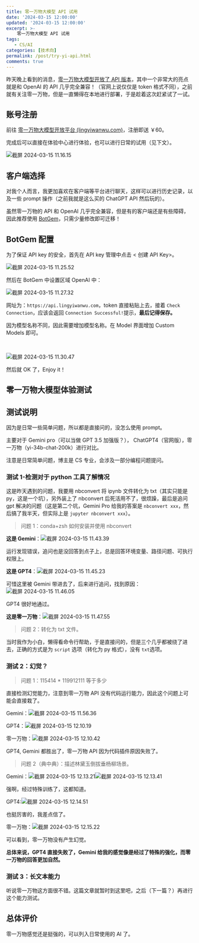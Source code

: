 ```yaml
---
title: 零一万物大模型 API 试用
date: '2024-03-15 12:00:00'
updated: '2024-03-15 12:00:00'
excerpt: >-
    零一万物大模型 API 试用
tags:
   - CS/AI
categories: [技术向]
permalink: /post/try-yi-api.html
comments: true
---
```


昨天晚上看到的消息，[零一万物大模型开放了 API 版本](https://www.jiqizhixin.com/articles/2024-03-14-5)，其中一个非常大的亮点就是和 OpenAI 的 API 几乎完全兼容！（官网上说仅仅是 token 格式不同），之前就有关注零一万物，但是一直懒得在本地进行部署，于是趁着这次赶紧试了一试。

## 账号注册

前往 [零一万物大模型开放平台 (lingyiwanwu.com)](https://platform.lingyiwanwu.com/)，注册即送 ￥60。

完成后可以直接在体验中心进行体验，也可以进行日常的试用（见下文）。

​![截屏 2024-03-15 11.16.15](assets/截屏2024-03-15%2011.16.15-20240315111618-ulietux.png)​

## 客户端选择

对我个人而言，我更加喜欢在客户端等平台进行聊天，这样可以进行历史记录，以及一些 prompt 操作（之前我就是这么买的 ChatGPT API 然后玩的）。

虽然零一万物的 API 和 OpenAI 几乎完全兼容，但是有的客户端还是有些障碍，因此推荐使用 [BotGem](https://botgem.com/)，只需少量修改即可迁移！

## BotGem 配置

为了保证 API key 的安全，首先在 API key 管理中点击 < 创建 API Key>。

​![截屏 2024-03-15 11.25.52](assets/截屏2024-03-15%2011.25.52-20240315112607-eyjvlvs.png)​

然后在 BotGem 中设置区域 OpenAI 中：

​![截屏 2024-03-15 11.27.32](assets/截屏2024-03-15%2011.27.32-20240315112737-apwl4w9.png)​

网址为：`https://api.lingyiwanwu.com`​，token 直接粘贴上去，接着 `Check Connection`​，应该会返回 `Connection Successful!` ​提示，**最后记得保存。**

因为模型名称不同，因此需要增加模型名称。在 Model 界面增加 Custom Models 即可。

‍

​![截屏 2024-03-15 11.30.47](assets/截屏2024-03-15%2011.30.47-20240315113049-12pzh7v.png)​

然后就 OK 了，Enjoy it！

## 零一万物大模型体验测试

## 测试说明

因为是日常一些简单问题，所以都是直接问的，没怎么使用 prompt。

主要对于 Gemini pro（可以当做 GPT 3.5 加强版？）， ChatGPT4（官网版），零一万物（yi-34b-chat-200k）进行对比。

注意是日常简单问题，博主是 CS 专业，会涉及一部分编程问题提问。

### 测试 1-检测对于 python 工具了解情况

这是昨天遇到的问题，我要用 nbconvert 将 ipynb 文件转化为 txt（其实只能是 py，这是一个坑），另外装上了 nbconvert 后死活用不了，很烦躁，最后是追问 gpt 解决的问题（这是第二个坑，Gemini Pro 给我的答案是 `nbconvert xxx`​，然后搞了我半天，但实际上是 `jupyter nbconvert xxx`​）。

> 问题 1：conda+zsh 如何安装并使用 nbconvert

**这是 Gemini**：​![截屏 2024-03-15 11.43.39](assets/截屏2024-03-15%2011.43.39-20240315114341-6ynooo5.png)​

运行发现错误，追问也是没回答到点子上，总是回答环境变量、路径问题、可执行权限上。

**这是 GPT4**：​![截屏 2024-03-15 11.45.23](assets/截屏2024-03-15%2011.45.23-20240315114526-whszexc.png)​

可惜这里被 Gemini 带进去了，后来进行追问，找到原因：​![截屏 2024-03-15 11.46.05](assets/截屏2024-03-15%2011.46.05-20240315114608-yz11tn0.png)​

GPT4 很好地通过。

**这是零一万物**：![截屏 2024-03-15 11.47.55](assets/截屏2024-03-15%2011.47.55-20240315114757-9oq6jup.png)​

> 问题 2：转化为 txt 文件。

当时我作为小白，懒得看命令行帮助，于是直接问的，但是三个几乎都被绕了进去，正确的方式是为 `script`​ 选项（转化为 py 格式），没有 `txt`​ 选项。

### 测试 2：幻觉？

> 问题 1：115414 * 119912111 等于多少

直接检测幻觉能力，注意到零一万物 API 没有代码运行能力，因此这个问题上可能会直接栽了。

Gemini：![截屏 2024-03-15 11.56.36](assets/截屏2024-03-15%2011.56.36-20240315115642-qwmg9rf.png)​

GPT4：​![截屏 2024-03-15 12.10.19](assets/截屏2024-03-15%2012.10.19-20240315121022-4ls1kd8.png)​

零一万物：![截屏 2024-03-15 12.10.42](assets/截屏2024-03-15%2012.10.42-20240315121043-oa8p54b.png)​

GPT4, Gemini 都胜出了，零一万物 API 因为代码插件原因失败了。

> 问题 2（典中典）：描述林黛玉倒拔垂杨柳场景。

Gemini：![截屏 2024-03-15 12.13.21](assets/截屏2024-03-15%2012.13.21-20240315121326-z9xk8ec.png)![截屏 2024-03-15 12.13.41](assets/截屏2024-03-15%2012.13.41-20240315121344-kklr0wy.png)​

强啊，经过特殊训练了，这都知道。

GPT4:![截屏 2024-03-15 12.14.51](assets/截屏2024-03-15%2012.14.51-20240315121455-7zki0gy.png)​

也挺厉害的，我差点信了。

零一万物：![截屏 2024-03-15 12.15.22](assets/截屏2024-03-15%2012.15.22-20240315121525-4d0typ7.png)​

可以看到，零一万物没有产生幻觉。

**总体来说，GPT4 直接失败了，Gemini 给我的感觉像是经过了特殊的强化，而零一万物的回答更加自然。**

### 测试 3：长文本能力

听说零一万物这方面很不错。这篇文章就暂时到这里吧，之后（下一篇？）再进行这个能力测试。

## 总体评价

零一万物感觉还是挺强的，可以列入日常使用的 AI 了。
